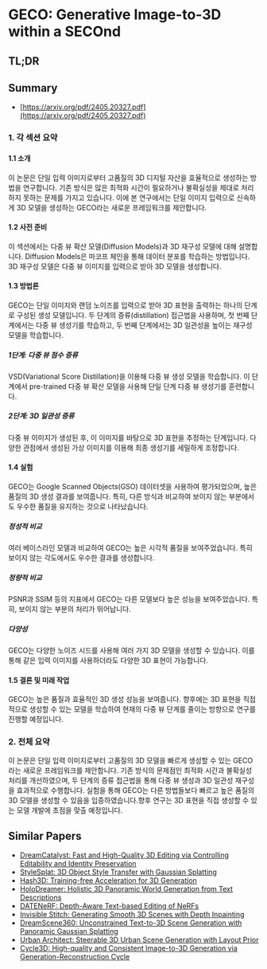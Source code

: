 # GECO: Generative Image-to-3D within a SECOnd
## TL;DR
## Summary
- [https://arxiv.org/pdf/2405.20327.pdf](https://arxiv.org/pdf/2405.20327.pdf)

### 1. 각 섹션 요약

#### 1.1 소개
이 논문은 단일 입력 이미지로부터 고품질의 3D 디지털 자산을 효율적으로 생성하는 방법을 연구합니다. 기존 방식은 많은 최적화 시간이 필요하거나 불확실성을 제대로 처리하지 못하는 문제를 가지고 있습니다. 이에 본 연구에서는 단일 이미지 입력으로 신속하게 3D 모델을 생성하는 GECO라는 새로운 프레임워크를 제안합니다.

#### 1.2 사전 준비
이 섹션에서는 다중 뷰 확산 모델(Diffusion Models)과 3D 재구성 모델에 대해 설명합니다. Diffusion Models은 마코프 체인을 통해 데이터 분포를 학습하는 방법입니다. 3D 재구성 모델은 다중 뷰 이미지를 입력으로 받아 3D 모델을 생성합니다.

#### 1.3 방법론
GECO는 단일 이미지와 랜덤 노이즈를 입력으로 받아 3D 표현을 출력하는 하나의 단계로 구성된 생성 모델입니다. 두 단계의 증류(distillation) 접근법을 사용하며, 첫 번째 단계에서는 다중 뷰 생성기를 학습하고, 두 번째 단계에서는 3D 일관성을 높이는 재구성 모델을 학습합니다.

##### 1단계: 다중 뷰 점수 증류
VSD(Variational Score Distillation)을 이용해 다중 뷰 생성 모델을 학습합니다. 이 단계에서 pre-trained 다중 뷰 확산 모델을 사용해 단일 단계 다중 뷰 생성기를 훈련합니다.

##### 2단계: 3D 일관성 증류
다중 뷰 이미지가 생성된 후, 이 이미지를 바탕으로 3D 표현을 추정하는 단계입니다. 다양한 관점에서 생성된 가상 이미지를 이용해 최종 생성기를 세밀하게 조정합니다.

#### 1.4 실험
GECO는 Google Scanned Objects(GSO) 데이터셋을 사용하여 평가되었으며, 높은 품질의 3D 생성 결과를 보여줍니다. 특히, 다른 방식과 비교하여 보이지 않는 부분에서도 우수한 품질을 유지하는 것으로 나타났습니다.

##### 정성적 비교
여러 베이스라인 모델과 비교하여 GECO는 높은 시각적 품질을 보여주었습니다. 특히 보이지 않는 각도에서도 우수한 결과를 생성합니다.

##### 정량적 비교
PSNR과 SSIM 등의 지표에서 GECO는 다른 모델보다 높은 성능을 보여주었습니다. 특히, 보이지 않는 부분의 처리가 뛰어납니다.

##### 다양성
GECO는 다양한 노이즈 시드를 사용해 여러 가지 3D 모델을 생성할 수 있습니다. 이를 통해 같은 입력 이미지를 사용하더라도 다양한 3D 표현이 가능합니다.

#### 1.5 결론 및 미래 작업
GECO는 높은 품질과 효율적인 3D 생성 성능을 보여줍니다. 향후에는 3D 표현을 직접적으로 생성할 수 있는 모델을 학습하여 현재의 다중 뷰 단계를 줄이는 방향으로 연구를 진행할 예정입니다.

### 2. 전체 요약
이 논문은 단일 입력 이미지로부터 고품질의 3D 모델을 빠르게 생성할 수 있는 GECO라는 새로운 프레임워크를 제안합니다. 기존 방식의 문제점인 최적화 시간과 불확실성 처리를 개선하였으며, 두 단계의 증류 접근법을 통해 다중 뷰 생성과 3D 일관성 재구성을 효과적으로 수행합니다. 실험을 통해 GECO는 다른 방법들보다 빠르고 높은 품질의 3D 모델을 생성할 수 있음을 입증하였습니다.향후 연구는 3D 표현을 직접 생성할 수 있는 모델 개발에 초점을 맞출 예정입니다.

## Similar Papers
- [DreamCatalyst: Fast and High-Quality 3D Editing via Controlling Editability and Identity Preservation](2407.11394.md)
- [StyleSplat: 3D Object Style Transfer with Gaussian Splatting](2407.09473.md)
- [Hash3D: Training-free Acceleration for 3D Generation](2404.06091.md)
- [HoloDreamer: Holistic 3D Panoramic World Generation from Text Descriptions](2407.15187.md)
- [DATENeRF: Depth-Aware Text-based Editing of NeRFs](2404.04526.md)
- [Invisible Stitch: Generating Smooth 3D Scenes with Depth Inpainting](2404.19758.md)
- [DreamScene360: Unconstrained Text-to-3D Scene Generation with Panoramic Gaussian Splatting](2404.06903.md)
- [Urban Architect: Steerable 3D Urban Scene Generation with Layout Prior](2404.06780.md)
- [Cycle3D: High-quality and Consistent Image-to-3D Generation via Generation-Reconstruction Cycle](2407.19548.md)
